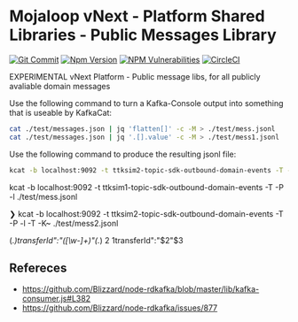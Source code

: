 # Mojaloop vNext - Platform Shared Libraries - Public Messages Library

[![Git Commit](https://img.shields.io/github/last-commit/mojaloop/platform-shared-lib.svg?style=flat)](https://github.com/mojaloop/platform-shared-lib/commits/master)
[![Npm Version](https://img.shields.io/npm/v/@mojaloop/platform-shared-lib-public-messages-lib.svg?style=flat)](https://www.npmjs.com/package/@mojaloop/platform-shared-lib-public-messages-lib)
[![NPM Vulnerabilities](https://img.shields.io/snyk/vulnerabilities/npm/@mojaloop/platform-shared-lib.svg?style=flat)](https://www.npmjs.com/package/@mojaloop/platform-shared-lib)
[![CircleCI](https://circleci.com/gh/mojaloop/platform-shared-lib.svg?style=svg)](https://circleci.com/gh/mojaloop/platform-shared-lib)

EXPERIMENTAL vNext Platform - Public message libs, for all publicly avaliable domain messages

Use the following command to turn a Kafka-Console output into something that is useable by KafkaCat:

```bash
cat ./test/messages.json | jq 'flatten[]' -c -M > ./test/mess.jsonl
cat ./test/messages.json | jq '.[].value' -c -M > ./test/mess1.jsonl
```

Use the following command to produce the resulting jsonl file:

```bash
kcat -b localhost:9092 -t ttksim2-topic-sdk-outbound-domain-events -T -P -l ./test/mess.jsonl
```

kcat -b localhost:9092 -t ttksim1-topic-sdk-outbound-domain-events -T -P -l ./test/mess.jsonl

❯ kcat -b localhost:9092 -t ttksim2-topic-sdk-outbound-domain-events -T -P  -l -T -K~ ./test/mess2.jsonl

(.*)transferId":"([\w-]+)"(.*)
$2~$1transferId":"$2"$3

## Refereces

- https://github.com/Blizzard/node-rdkafka/blob/master/lib/kafka-consumer.js#L382
- https://github.com/Blizzard/node-rdkafka/issues/877